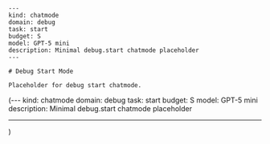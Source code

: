 ```chatmode
---
kind: chatmode
domain: debug
task: start
budget: S
model: GPT-5 mini
description: Minimal debug.start chatmode placeholder
---

# Debug Start Mode

Placeholder for debug start chatmode.

```

(---
kind: chatmode
domain: debug
task: start
budget: S
model: GPT-5 mini
description: Minimal debug.start chatmode placeholder

---

)
